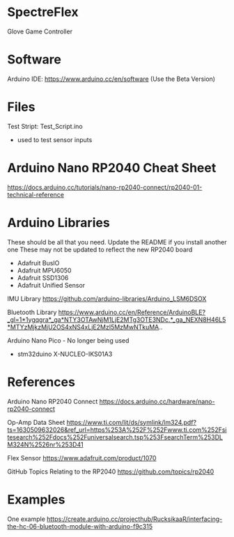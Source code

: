 # SpectreFlex
Glove Game Controller

# Software
Arduino IDE: https://www.arduino.cc/en/software (Use the Beta Version)

# Files
Test Stript: Test_Script.ino
- used to test sensor inputs

# Arduino Nano RP2040 Cheat Sheet
https://docs.arduino.cc/tutorials/nano-rp2040-connect/rp2040-01-technical-reference

# Arduino Libraries
These should be all that you need. Update the README if you install another one
These may not be updated to reflect the new RP2040 board
 - Adafruit BusIO
 - Adafruit MPU6050
 - Adafruit SSD1306
 - Adafruit Unified Sensor

IMU Library
https://github.com/arduino-libraries/Arduino_LSM6DSOX

Bluetooth Library
https://www.arduino.cc/en/Reference/ArduinoBLE?_gl=1*1ygqgra*_ga*NTY3OTAwNjM1LjE2MTg3OTE3NDc.*_ga_NEXN8H46L5*MTYzMjkzMjU2OS4xNS4xLjE2MzI5MzMwNTkuMA..

Arduino Nano Pico - No longer being used
 - stm32duino X-NUCLEO-IKS01A3


# References
Arduino Nano RP2040 Connect
https://docs.arduino.cc/hardware/nano-rp2040-connect

Op-Amp Data Sheet
https://www.ti.com/lit/ds/symlink/lm324.pdf?ts=1630509632026&ref_url=https%253A%252F%252Fwww.ti.com%252Fsitesearch%252Fdocs%252Funiversalsearch.tsp%253FsearchTerm%253DLM324N%2526nr%253D41

Flex Sensor
https://www.adafruit.com/product/1070

GitHub Topics Relating to the RP2040
https://github.com/topics/rp2040


# Examples
One example https://create.arduino.cc/projecthub/RucksikaaR/interfacing-the-hc-06-bluetooth-module-with-arduino-f9c315


